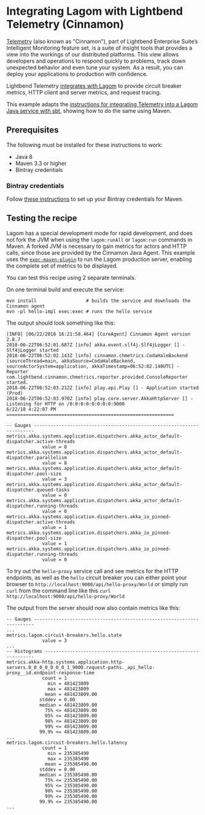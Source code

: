 # Integrating Lagom with Lightbend Telemetry (Cinnamon)

[Telemetry](https://developer.lightbend.com/docs/cinnamon/current/home.html) (also known as "Cinnamon"), part of Lightbend Enterprise Suite’s Intelligent Monitoring feature set, is a suite of insight tools that provides a view into the workings of our distributed platforms. This view allows developers and operations to respond quickly to problems, track down unexpected behavior and even tune your system. As a result, you can deploy your applications to production with confidence.

Lightbend Telemetry [integrates with Lagom](https://developer.lightbend.com/docs/cinnamon/current/instrumentations/lagom/lagom.html) to provide circuit breaker metrics, HTTP client and server metrics, and request tracing.

This example adapts the [instructions for integrating Telemetry into a Lagom Java service with sbt](https://developer.lightbend.com/docs/cinnamon/current/getting-started/lagom_java.html), showing how to do the same using Maven.

## Prerequisites

The following must be installed for these instructions to work:

* Java 8
* Maven 3.3 or higher
* Bintray credentials

### Bintray credentials

Follow [these instructions](https://www.lightbend.com/product/lightbend-reactive-platform/credentials) to set up your Bintray credentials for Maven.

## Testing the recipe

Lagom has a special development mode for rapid development, and does not fork the JVM when using the `lagom:runAll` or `lagom:run` commands in Maven. A forked JVM is necessary to gain metrics for actors and HTTP calls, since those are provided by the Cinnamon Java Agent. This example uses the [`exec-maven-plugin`](https://www.mojohaus.org/exec-maven-plugin/) to run the Lagom production server, enabling the complete set of metrics to be displayed.

You can test this recipe using 2 separate terminals.

On one terminal build and execute the service:

```
mvn install                  # builds the service and downloads the Cinnamon agent
mvn -pl hello-impl exec:exec # runs the hello service
```

The output should look something like this:

```
[INFO] [06/22/2018 16:21:58.464] [CoreAgent] Cinnamon Agent version 2.8.7
2018-06-22T06:52:01.687Z [info] akka.event.slf4j.Slf4jLogger [] - Slf4jLogger started
2018-06-22T06:52:02.143Z [info] cinnamon.chmetrics.CodaHaleBackend [sourceThread=main, akkaSource=CodaHaleBackend, sourceActorSystem=application, akkaTimestamp=06:52:02.140UTC] - Reporter com.lightbend.cinnamon.chmetrics.reporter.provided.ConsoleReporter started.
2018-06-22T06:52:03.212Z [info] play.api.Play [] - Application started (Prod)
2018-06-22T06:52:03.970Z [info] play.core.server.AkkaHttpServer [] - Listening for HTTP on /0:0:0:0:0:0:0:0:9000
6/22/18 4:22:07 PM =============================================================

-- Gauges ----------------------------------------------------------------------
metrics.akka.systems.application.dispatchers.akka_actor_default-dispatcher.active-threads
             value = 0
metrics.akka.systems.application.dispatchers.akka_actor_default-dispatcher.parallelism
             value = 8
metrics.akka.systems.application.dispatchers.akka_actor_default-dispatcher.pool-size
             value = 3
metrics.akka.systems.application.dispatchers.akka_actor_default-dispatcher.queued-tasks
             value = 0
metrics.akka.systems.application.dispatchers.akka_actor_default-dispatcher.running-threads
             value = 0
metrics.akka.systems.application.dispatchers.akka_io_pinned-dispatcher.active-threads
             value = 1
metrics.akka.systems.application.dispatchers.akka_io_pinned-dispatcher.pool-size
             value = 1
metrics.akka.systems.application.dispatchers.akka_io_pinned-dispatcher.running-threads
             value = 0
```

To try out the `hello-proxy` service call and see metrics for the HTTP endpoints, as well as the `hello` circuit breaker you can either point your browser to `http://localhost:9000/api/hello-proxy/World` or simply run `curl` from the command line like this `curl http://localhost:9000/api/hello-proxy/World`

The output from the server should now also contain metrics like this:

```
-- Gauges ----------------------------------------------------------------------
...
metrics.lagom.circuit-breakers.hello.state
             value = 3
...
-- Histograms ------------------------------------------------------------------
metrics.akka-http.systems.application.http-servers.0_0_0_0_0_0_0_1_9000.request-paths._api_hello-proxy__id.endpoint-response-time
             count = 1
               min = 481423809
               max = 481423809
              mean = 481423809.00
            stddev = 0.00
            median = 481423809.00
              75% <= 481423809.00
              95% <= 481423809.00
              98% <= 481423809.00
              99% <= 481423809.00
            99.9% <= 481423809.00
...
metrics.lagom.circuit-breakers.hello.latency
             count = 1
               min = 235385490
               max = 235385490
              mean = 235385490.00
            stddev = 0.00
            median = 235385490.00
              75% <= 235385490.00
              95% <= 235385490.00
              98% <= 235385490.00
              99% <= 235385490.00
            99.9% <= 235385490.00
...
```
